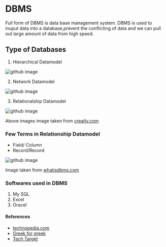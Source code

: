 # DBMS
Full form of DBMS is data base management system. 
DBMS is used to inuput data into a database,prevent the conflicting of data and we can pull out large amount of data from high speed.

## Type of Databases

1. Hierarchical Datamodel

![github image](https://d3n817fwly711g.cloudfront.net/blog/wp-content/uploads/2012/06/hierarchical-database-model.png)

2.  Network Datamodel

![github image](https://d3n817fwly711g.cloudfront.net/uploads/2012/06/database-design-network-model.png)

3. Relationalship Datamodel

![github image](https://d3n817fwly711g.cloudfront.net/uploads/2012/06/relational-database-model1.png)

Above images image taken from [creatly.com](https://creately.com/blog/diagrams/database-modeling-basics/)

### Few Terms in Relationship Datamodel

* Field/ Column 
* Record/Record

![github image](https://whatisdbms.com/wp-content/uploads/2016/06/Keys-In-Database-Management.jpg)

Image taken from  [whatisdbms.com](https://whatisdbms.com/11-keys-in-database-management-system/)


### Softwares used in DBMS

1. My SQL
2. Excel
3. Oracel

#### References

* [technopedia.com](https://www.techopedia.com/definition/24361/database-management-systems-dbms)
* [Greek for greek](https://www.geeksforgeeks.org/introduction-of-dbms-database-management-system-set-1/)
* [Tech Target](https://searchsqlserver.techtarget.com/definition/database-management-system)
